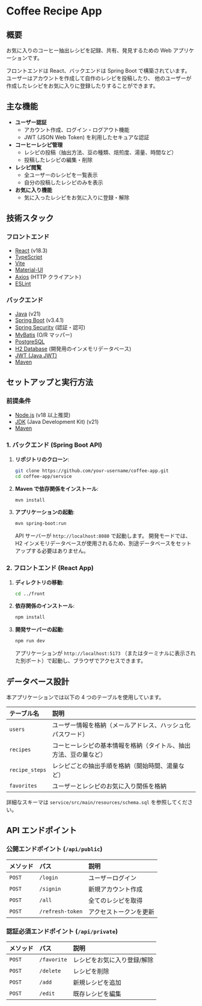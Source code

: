 # Coffee Recipe App

## 概要

お気に入りのコーヒー抽出レシピを記録、共有、発見するための Web アプリケーションです。

フロントエンドは React、バックエンドは Spring Boot で構築されています。
ユーザーはアカウントを作成して自作のレシピを投稿したり、
他のユーザーが作成したレシピをお気に入りに登録したりすることができます。

## 主な機能

- **ユーザー認証**
  - アカウント作成、ログイン・ログアウト機能
  - JWT (JSON Web Token) を利用したセキュアな認証
- **コーヒーレシピ管理**
  - レシピの投稿（抽出方法、豆の種類、焙煎度、湯量、時間など）
  - 投稿したレシピの編集・削除
- **レシピ閲覧**
  - 全ユーザーのレシピを一覧表示
  - 自分の投稿したレシピのみを表示
- **お気に入り機能**
  - 気に入ったレシピをお気に入りに登録・解除

## 技術スタック

### フロントエンド

- [React](https://react.dev/) (v18.3)
- [TypeScript](https://www.typescriptlang.org/)
- [Vite](https://vitejs.dev/)
- [Material-UI](https://mui.com/)
- [Axios](https://axios-http.com/) (HTTP クライアント)
- [ESLint](https://eslint.org/)

### バックエンド

- [Java](https://www.java.com/) (v21)
- [Spring Boot](https://spring.io/projects/spring-boot) (v3.4.1)
- [Spring Security](https://spring.io/projects/spring-security) (認証・認可)
- [MyBatis](https://mybatis.org/mybatis-3/) (O/R マッパー)
- [PostgreSQL](https://www.postgresql.org/)
- [H2 Database](https://www.h2database.com/) (開発用のインメモリデータベース)
- [JWT (Java JWT)](https://github.com/jwtk/jjwt)
- [Maven](https://maven.apache.org/)

## セットアップと実行方法

### 前提条件

- [Node.js](https://nodejs.org/) (v18 以上推奨)
- [JDK](https://adoptium.net/) (Java Development Kit) (v21)
- [Maven](https://maven.apache.org/)

### 1. バックエンド (Spring Boot API)

1.  **リポジトリのクローン**:

    ```bash
    git clone https://github.com/your-username/coffee-app.git
    cd coffee-app/service
    ```

2.  **Maven で依存関係をインストール**:

    ```bash
    mvn install
    ```

3.  **アプリケーションの起動**:
    ```bash
    mvn spring-boot:run
    ```
    API サーバーが `http://localhost:8080` で起動します。
    開発モードでは、H2 インメモリデータベースが使用されるため、別途データベースをセットアップする必要はありません。

### 2. フロントエンド (React App)

1.  **ディレクトリの移動**:

    ```bash
    cd ../front
    ```

2.  **依存関係のインストール**:

    ```bash
    npm install
    ```

3.  **開発サーバーの起動**:
    ```bash
    npm run dev
    ```
    アプリケーションが `http://localhost:5173` （またはターミナルに表示された別ポート）で起動し、ブラウザでアクセスできます。

## データベース設計

本アプリケーションでは以下の 4 つのテーブルを使用しています。

| テーブル名     | 説明                                                             |
| :------------- | :--------------------------------------------------------------- |
| `users`        | ユーザー情報を格納（メールアドレス、ハッシュ化パスワード）       |
| `recipes`      | コーヒーレシピの基本情報を格納（タイトル、抽出方法、豆の量など） |
| `recipe_steps` | レシピごとの抽出手順を格納（開始時間、湯量など）                 |
| `favorites`    | ユーザーとレシピのお気に入り関係を格納                           |

詳細なスキーマは `service/src/main/resources/schema.sql` を参照してください。

## API エンドポイント

### 公開エンドポイント (`/api/public`)

| メソッド | パス             | 説明                   |
| :------- | :--------------- | :--------------------- |
| `POST`   | `/login`         | ユーザーログイン       |
| `POST`   | `/signin`        | 新規アカウント作成     |
| `POST`   | `/all`           | 全てのレシピを取得     |
| `POST`   | `/refresh-token` | アクセストークンを更新 |

### 認証必須エンドポイント (`/api/private`)

| メソッド | パス        | 説明                        |
| :------- | :---------- | :-------------------------- |
| `POST`   | `/favorite` | レシピをお気に入り登録/解除 |
| `POST`   | `/delete`   | レシピを削除                |
| `POST`   | `/add`      | 新規レシピを追加            |
| `POST`   | `/edit`     | 既存レシピを編集            |
